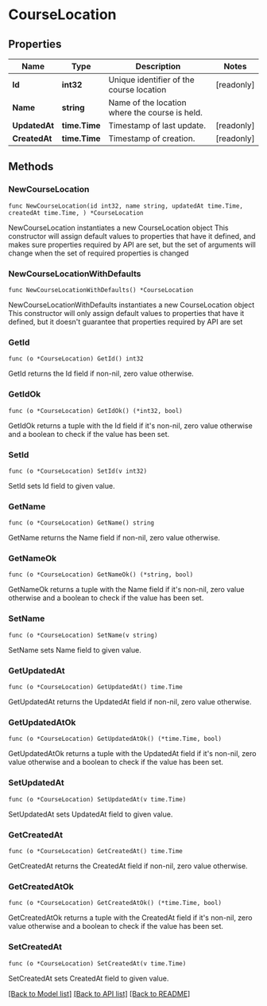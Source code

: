 # CourseLocation

## Properties

Name | Type | Description | Notes
------------ | ------------- | ------------- | -------------
**Id** | **int32** | Unique identifier of the course location | [readonly] 
**Name** | **string** | Name of the location where the course is held. | 
**UpdatedAt** | **time.Time** | Timestamp of last update. | [readonly] 
**CreatedAt** | **time.Time** | Timestamp of creation. | [readonly] 

## Methods

### NewCourseLocation

`func NewCourseLocation(id int32, name string, updatedAt time.Time, createdAt time.Time, ) *CourseLocation`

NewCourseLocation instantiates a new CourseLocation object
This constructor will assign default values to properties that have it defined,
and makes sure properties required by API are set, but the set of arguments
will change when the set of required properties is changed

### NewCourseLocationWithDefaults

`func NewCourseLocationWithDefaults() *CourseLocation`

NewCourseLocationWithDefaults instantiates a new CourseLocation object
This constructor will only assign default values to properties that have it defined,
but it doesn't guarantee that properties required by API are set

### GetId

`func (o *CourseLocation) GetId() int32`

GetId returns the Id field if non-nil, zero value otherwise.

### GetIdOk

`func (o *CourseLocation) GetIdOk() (*int32, bool)`

GetIdOk returns a tuple with the Id field if it's non-nil, zero value otherwise
and a boolean to check if the value has been set.

### SetId

`func (o *CourseLocation) SetId(v int32)`

SetId sets Id field to given value.


### GetName

`func (o *CourseLocation) GetName() string`

GetName returns the Name field if non-nil, zero value otherwise.

### GetNameOk

`func (o *CourseLocation) GetNameOk() (*string, bool)`

GetNameOk returns a tuple with the Name field if it's non-nil, zero value otherwise
and a boolean to check if the value has been set.

### SetName

`func (o *CourseLocation) SetName(v string)`

SetName sets Name field to given value.


### GetUpdatedAt

`func (o *CourseLocation) GetUpdatedAt() time.Time`

GetUpdatedAt returns the UpdatedAt field if non-nil, zero value otherwise.

### GetUpdatedAtOk

`func (o *CourseLocation) GetUpdatedAtOk() (*time.Time, bool)`

GetUpdatedAtOk returns a tuple with the UpdatedAt field if it's non-nil, zero value otherwise
and a boolean to check if the value has been set.

### SetUpdatedAt

`func (o *CourseLocation) SetUpdatedAt(v time.Time)`

SetUpdatedAt sets UpdatedAt field to given value.


### GetCreatedAt

`func (o *CourseLocation) GetCreatedAt() time.Time`

GetCreatedAt returns the CreatedAt field if non-nil, zero value otherwise.

### GetCreatedAtOk

`func (o *CourseLocation) GetCreatedAtOk() (*time.Time, bool)`

GetCreatedAtOk returns a tuple with the CreatedAt field if it's non-nil, zero value otherwise
and a boolean to check if the value has been set.

### SetCreatedAt

`func (o *CourseLocation) SetCreatedAt(v time.Time)`

SetCreatedAt sets CreatedAt field to given value.



[[Back to Model list]](../README.md#documentation-for-models) [[Back to API list]](../README.md#documentation-for-api-endpoints) [[Back to README]](../README.md)


